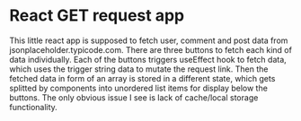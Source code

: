 # React GET request app

This little react app is supposed to fetch user, comment and post data from jsonplaceholder.typicode.com. There are three buttons to fetch each kind of data individually. Each of the buttons triggers useEffect hook to fetch data, which uses the trigger string data to mutate the request link. Then the fetched data in form of an array is stored in a different state, which gets splitted by components into unordered list items for display below the buttons. The only obvious issue I see is lack of cache/local storage functionality.